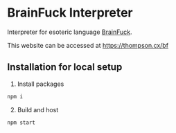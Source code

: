 # BrainFuck Interpreter

Interpreter for esoteric language [BrainFuck](https://esolangs.org/wiki/Brainfuck).

This website can be accessed at https://thompson.cx/bf

## Installation for local setup

1. Install packages

```sh
npm i
```

2. Build and host

```sh
npm start
```
